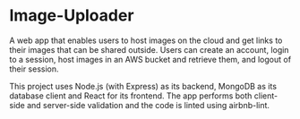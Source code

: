 # Image-Uploader

A web app that enables users to host images on the cloud and get links to their images that can be shared outside. 
Users can create an account, login to a session, host images in an AWS bucket and retrieve them, and logout of their session.

This project uses Node.js (with Express) as its backend, MongoDB as its database client and React for its frontend. The app performs both 
client-side and server-side validation and the code is linted using airbnb-lint. 
